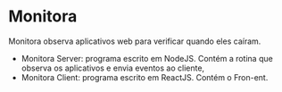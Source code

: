 # Monitora

Monitora observa aplicativos web para verificar quando eles caíram.

* Monitora Server: programa escrito em NodeJS. Contém a rotina que observa os aplicativos e envia eventos ao cliente,
* Monitora Client: programa escrito em ReactJS. Contém o Fron-ent.
